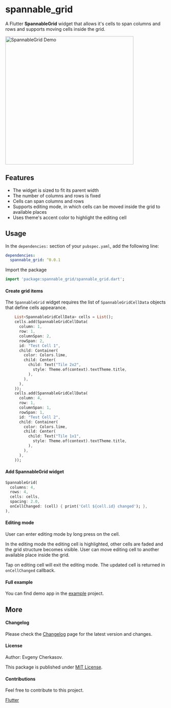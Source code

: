 # spannable_grid

A Flutter **SpannableGrid** widget that allows it's cells to span columns 
and rows and supports moving cells inside the grid.

<img src="https://raw.githubusercontent.com/ech89899/spannablegrid-flutter/master/assets/spannablegrid-001.gif"  height = "400" alt="SpannableGrid Demo">

## Features

- The widget is sized to fit its parent width
- The number of columns and rows is fixed
- Cells can span columns and rows
- Supports editing mode, in which cells can be moved inside the grid to available places 
- Uses theme's accent color to highlight the editing cell

## Usage

In the `dependencies:` section of your `pubspec.yaml`, add the following line:

```yaml
dependencies:
  spannable_grid: ^0.0.1
```

Import the package

```dart
import 'package:spannable_grid/spannable_grid.dart';
```

#### Create grid items

The `SpannableGrid` widget requires the list of `SpannableGridCellData` objects that define cells appearance.

```dart
    List<SpannableGridCellData> cells = List();
    cells.add(SpannableGridCellData(
      column: 1,
      row: 1,
      columnSpan: 2,
      rowSpan: 2,
      id: "Test Cell 1",
      child: Container(
        color: Colors.lime,
        child: Center(
          child: Text("Tile 2x2",
            style: Theme.of(context).textTheme.title,
          ),
        ),
      ),
    ));
    cells.add(SpannableGridCellData(
      column: 4,
      row: 1,
      columnSpan: 1,
      rowSpan: 1,
      id: "Test Cell 2",
      child: Container(
        color: Colors.lime,
        child: Center(
          child: Text("Tile 1x1",
            style: Theme.of(context).textTheme.title,
          ),
        ),
      ),
    ));
```  
 
#### Add SpannableGrid widget

```dart
SpannableGrid(
  columns: 4,
  rows: 4,
  cells: cells,
  spacing: 2.0,
  onCellChanged: (cell) { print('Cell ${cell.id} changed'); },
),
```

#### Editing mode

User can enter editing mode by long press on the cell. 

In the editing mode the editing cell is highlighted, other cells are faded and the grid structure becomes visible. User can move editing cell to another available place inside the grid. 

Tap on editing cell will exit the editing mode. The updated cell is returned in `onCellChanged` callback.

#### Full example

You can find demo app in the [example](https://github.com/ech89899/spannedgrid-flutter/tree/master/example) project.

## More

#### Changelog

Please check the [Changelog](https://github.com/ech89899/spannedgrid-flutter/blob/master/CHANGELOG.md) page for the latest version and changes.

#### License

Author: Evgeny Cherkasov.

This package is published under [MIT License](https://github.com/ech89899/spannedgrid-flutter/blob/master/LICENSE.md).

#### Contributions

Feel free to contribute to this project.

[Flutter](https://flutter.dev/docs)